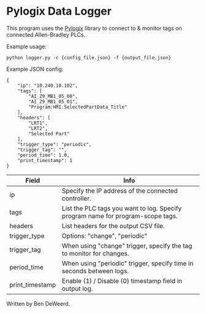 # Pylogix Data Logger

This program uses the [Pylogix](https://github.com/dmroeder/pylogix) library to connect to & monitor tags on connected Allen-Bradley PLCs.

Example usage: 

`python logger.py -c {config_file.json} -f {output_file.json}`

Example JSON config:
```
{
    "ip": "10.240.10.102",
    "tags": [
        "AI_Z9_MB1_05_00",
        "AI_Z9_MB1_05_01",
        "Program:HMI.SelectedPartData_Title"
    ],
    "headers": [
        "LRT1",
        "LRT2",
        "Selected Part"
    ],
    "trigger_type": "periodic",
    "trigger_tag": "",
    "period_time": 1.0,
    "print_timestamp": 1
}
```

| Field | Info |
| --- | --- |
| ip | Specify the IP address of the connected controller. |
| tags | List the PLC tags you want to log. Specify program name for program-scope tags.|
| headers | List headers for the output CSV file. |
| trigger_type | Options: "change", "periodic" |
| trigger_tag | When using "change" trigger, specify the tag to monitor for changes. |
| period_time | When using "periodic" trigger, specify time in seconds between logs. |
| print_timestamp | Enable (1) / Disable (0) timestamp field in output log. |

Written by Ben DeWeerd.